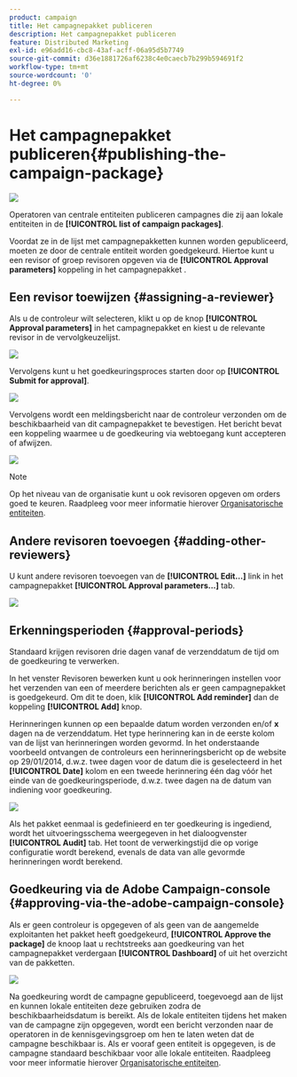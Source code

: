 ```yaml
---
product: campaign
title: Het campagnepakket publiceren
description: Het campagnepakket publiceren
feature: Distributed Marketing
exl-id: e96add16-cbc8-43af-acff-06a95d5b7749
source-git-commit: d36e1881726af6238c4e0caecb7b299b594691f2
workflow-type: tm+mt
source-wordcount: '0'
ht-degree: 0%

---
```


# Het campagnepakket publiceren{#publishing-the-campaign-package}

![](../../assets/common.svg)

Operatoren van centrale entiteiten publiceren campagnes die zij aan lokale entiteiten in de **[!UICONTROL list of campaign packages]**.

Voordat ze in de lijst met campagnepakketten kunnen worden gepubliceerd, moeten ze door de centrale entiteit worden goedgekeurd. Hiertoe kunt u een revisor of groep revisoren opgeven via de **[!UICONTROL Approval parameters]** koppeling in het campagnepakket .

## Een revisor toewijzen {#assigning-a-reviewer}

Als u de controleur wilt selecteren, klikt u op de knop **[!UICONTROL Approval parameters]** in het campagnepakket en kiest u de relevante revisor in de vervolgkeuzelijst.

![](assets/s_advuser_mkg_dist_define_valid.png)

Vervolgens kunt u het goedkeuringsproces starten door op **[!UICONTROL Submit for approval]**.

![](assets/s_advuser_mkg_dist_valid_process.png)

Vervolgens wordt een meldingsbericht naar de controleur verzonden om de beschikbaarheid van dit campagnepakket te bevestigen. Het bericht bevat een koppeling waarmee u de goedkeuring via webtoegang kunt accepteren of afwijzen.

![](assets/s_advuser_mkg_dist_valid_process1.png)

>[!NOTE]
>
>Op het niveau van de organisatie kunt u ook revisoren opgeven om orders goed te keuren. Raadpleeg voor meer informatie hierover [Organisatorische entiteiten](about-distributed-marketing.md#organizational-entities).

## Andere revisoren toevoegen {#adding-other-reviewers}

U kunt andere revisoren toevoegen van de **[!UICONTROL Edit...]** link in het campagnepakket **[!UICONTROL Approval parameters...]** tab.

![](assets/s_advuser_mkg_dist_select_op_valid.png)

## Erkenningsperioden {#approval-periods}

Standaard krijgen revisoren drie dagen vanaf de verzenddatum de tijd om de goedkeuring te verwerken.

In het venster Revisoren bewerken kunt u ook herinneringen instellen voor het verzenden van een of meerdere berichten als er geen campagnepakket is goedgekeurd. Om dit te doen, klik **[!UICONTROL Add reminder]** dan de koppeling **[!UICONTROL Add]** knop.

Herinneringen kunnen op een bepaalde datum worden verzonden en/of **x** dagen na de verzenddatum. Het type herinnering kan in de eerste kolom van de lijst van herinneringen worden gevormd. In het onderstaande voorbeeld ontvangen de controleurs een herinneringsbericht op de website op 29/01/2014, d.w.z. twee dagen voor de datum die is geselecteerd in het **[!UICONTROL Date]** kolom en een tweede herinnering één dag vóór het einde van de goedkeuringsperiode, d.w.z. twee dagen na de datum van indiening voor goedkeuring.

![](assets/s_advuser_mkg_dist_reminder_planning.png)

Als het pakket eenmaal is gedefinieerd en ter goedkeuring is ingediend, wordt het uitvoeringsschema weergegeven in het dialoogvenster **[!UICONTROL Audit]** tab. Het toont de verwerkingstijd die op vorige configuratie wordt berekend, evenals de data van alle gevormde herinneringen wordt berekend.

## Goedkeuring via de Adobe Campaign-console {#approving-via-the-adobe-campaign-console}

Als er geen controleur is opgegeven of als geen van de aangemelde exploitanten het pakket heeft goedgekeurd, **[!UICONTROL Approve the package]** de knoop laat u rechtstreeks aan goedkeuring van het campagnepakket verdergaan **[!UICONTROL Dashboard]** of uit het overzicht van de pakketten.

![](assets/s_advuser_mkg_dist_valid_button.png)

Na goedkeuring wordt de campagne gepubliceerd, toegevoegd aan de lijst en kunnen lokale entiteiten deze gebruiken zodra de beschikbaarheidsdatum is bereikt. Als de lokale entiteiten tijdens het maken van de campagne zijn opgegeven, wordt een bericht verzonden naar de operatoren in de kennisgevingsgroep om hen te laten weten dat de campagne beschikbaar is. Als er vooraf geen entiteit is opgegeven, is de campagne standaard beschikbaar voor alle lokale entiteiten. Raadpleeg voor meer informatie hierover [Organisatorische entiteiten](about-distributed-marketing.md#organizational-entities).
